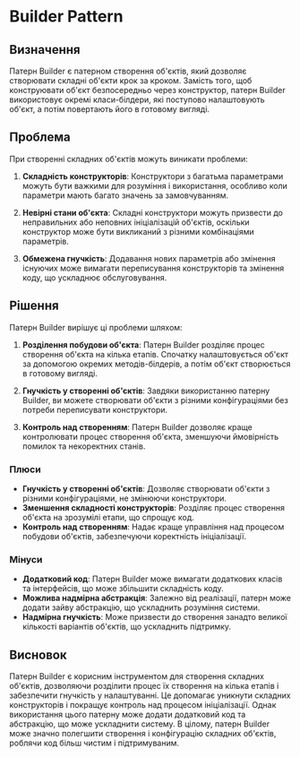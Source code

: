 # Builder Pattern

## Визначення

Патерн Builder є патерном створення об'єктів, який дозволяє створювати складні об'єкти крок за кроком. Замість того, щоб
конструювати об'єкт безпосередньо через конструктор, патерн Builder використовує окремі класи-білдери, які поступово
налаштовують об'єкт, а потім повертають його в готовому вигляді.

## Проблема

При створенні складних об'єктів можуть виникати проблеми:

1. **Складність конструкторів**: Конструктори з багатьма параметрами можуть бути важкими для розуміння і використання,
   особливо коли параметри мають багато значень за замовчуванням.

2. **Невірні стани об'єкта**: Складні конструктори можуть призвести до неправильних або неповних ініціалізацій об'єктів,
   оскільки конструктор може бути викликаний з різними комбінаціями параметрів.

3. **Обмежена гнучкість**: Додавання нових параметрів або змінення існуючих може вимагати переписування конструкторів та
   змінення коду, що ускладнює обслуговування.

## Рішення

Патерн Builder вирішує ці проблеми шляхом:

1. **Розділення побудови об'єкта**: Патерн Builder розділяє процес створення об'єкта на кілька етапів. Спочатку
   налаштовується об'єкт за допомогою окремих методів-білдерів, а потім об'єкт створюється в готовому вигляді.

2. **Гнучкість у створенні об'єктів**: Завдяки використанню патерну Builder, ви можете створювати об'єкти з різними
   конфігураціями без потреби переписувати конструктори.

3. **Контроль над створенням**: Патерн Builder дозволяє краще контролювати процес створення об'єкта, зменшуючи
   ймовірність помилок та некоректних станів.

### Плюси

- **Гнучкість у створенні об'єктів**: Дозволяє створювати об'єкти з різними конфігураціями, не змінюючи конструктори.
- **Зменшення складності конструкторів**: Розділяє процес створення об'єкта на зрозумілі етапи, що спрощує код.
- **Контроль над створенням**: Надає краще управління над процесом побудови об'єктів, забезпечуючи коректність
  ініціалізації.

### Мінуси

- **Додатковий код**: Патерн Builder може вимагати додаткових класів та інтерфейсів, що може збільшити складність коду.
- **Можлива надмірна абстракція**: Залежно від реалізації, патерн може додати зайву абстракцію, що ускладнить розуміння
  системи.
- **Надмірна гнучкість**: Може призвести до створення занадто великої кількості варіантів об'єктів, що ускладнить
  підтримку.

## Висновок

Патерн Builder є корисним інструментом для створення складних об'єктів, дозволяючи розділити процес їх створення на
кілька етапів і забезпечити гнучкість у налаштуванні. Це допомагає уникнути складних конструкторів і покращує контроль
над процесом ініціалізації. Однак використання цього патерну може додати додатковий код та абстракцію, що може
ускладнити систему. В цілому, патерн Builder може значно полегшити створення і конфігурацію складних об'єктів, роблячи
код більш чистим і підтримуваним.

